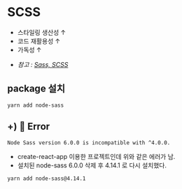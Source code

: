 # SCSS
- 스타일링 생산성 ↑
- 코드 재활용성 ↑
- 가독성 ↑

* _참고 : [Sass, SCSS](../html_css/[20210505]_sass_scss.md)_

## package 설치
```text
yarn add node-sass
```

## +) 🚨 Error
```text
Node Sass version 6.0.0 is incompatible with ^4.0.0.
```
- create-react-app 이용한 프로젝트인데 위와 같은 에러가 남.
- 설치된 node-sass 6.0.0 삭제 후 4.14.1 로 다시 설치했다.
```text
yarn add node-sass@4.14.1
```
